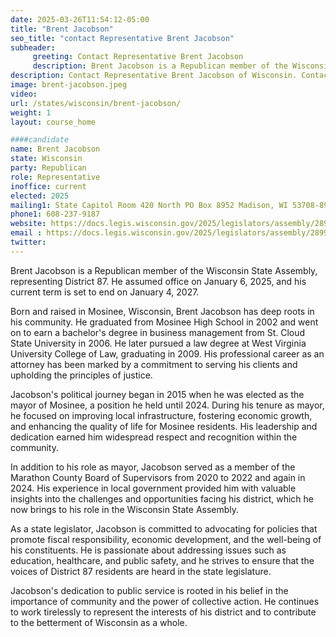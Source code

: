 ```yaml
---
date: 2025-03-26T11:54:12-05:00
title: "Brent Jacobson"
seo_title: "contact Representative Brent Jacobson"
subheader:
     greeting: Contact Representative Brent Jacobson
     description: Brent Jacobson is a Republican member of the Wisconsin State Assembly, representing District 87. He assumed office on January 6, 2025, and his current term is set to end on January 4, 2027.
description: Contact Representative Brent Jacobson of Wisconsin. Contact information for Brent Jacobson includes email address, phone number, and mailing address.
image: brent-jacobson.jpeg
video:
url: /states/wisconsin/brent-jacobson/
weight: 1
layout: course_home

####candidate
name: Brent Jacobson
state: Wisconsin
party: Republican
role: Representative
inoffice: current
elected: 2025
mailing1: State Capitol Room 420 North PO Box 8952 Madison, WI 53708-8952
phone1: 608-237-9187
website: https://docs.legis.wisconsin.gov/2025/legislators/assembly/2899/
email : https://docs.legis.wisconsin.gov/2025/legislators/assembly/2899/
twitter: 
---
```

Brent Jacobson is a Republican member of the Wisconsin State Assembly, representing District 87. He assumed office on January 6, 2025, and his current term is set to end on January 4, 2027.

Born and raised in Mosinee, Wisconsin, Brent Jacobson has deep roots in his community. He graduated from Mosinee High School in 2002 and went on to earn a bachelor's degree in business management from St. Cloud State University in 2006. He later pursued a law degree at West Virginia University College of Law, graduating in 2009. His professional career as an attorney has been marked by a commitment to serving his clients and upholding the principles of justice.

Jacobson's political journey began in 2015 when he was elected as the mayor of Mosinee, a position he held until 2024. During his tenure as mayor, he focused on improving local infrastructure, fostering economic growth, and enhancing the quality of life for Mosinee residents. His leadership and dedication earned him widespread respect and recognition within the community.

In addition to his role as mayor, Jacobson served as a member of the Marathon County Board of Supervisors from 2020 to 2022 and again in 2024. His experience in local government provided him with valuable insights into the challenges and opportunities facing his district, which he now brings to his role in the Wisconsin State Assembly.

As a state legislator, Jacobson is committed to advocating for policies that promote fiscal responsibility, economic development, and the well-being of his constituents. He is passionate about addressing issues such as education, healthcare, and public safety, and he strives to ensure that the voices of District 87 residents are heard in the state legislature.

Jacobson's dedication to public service is rooted in his belief in the importance of community and the power of collective action. He continues to work tirelessly to represent the interests of his district and to contribute to the betterment of Wisconsin as a whole.
